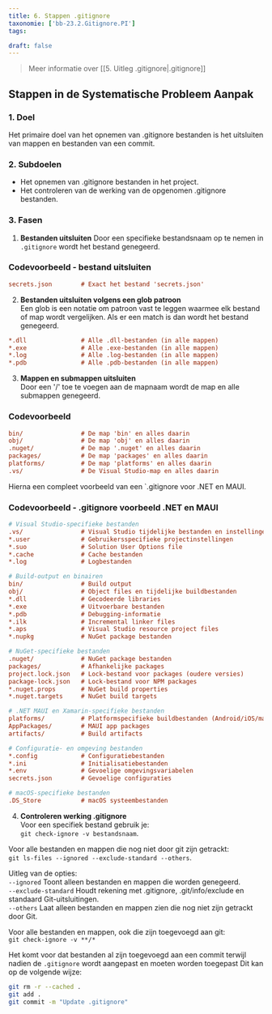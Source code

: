 ```yaml
---
title: 6. Stappen .gitignore
taxonomie: ['bb-23.2.Gitignore.PI']
tags:

draft: false 
---
```


> Meer informatie over [[5. Uitleg .gitignore|.gitignore]]

## Stappen in de Systematische Probleem Aanpak
### 1. Doel
Het primaire doel van het opnemen van .gitignore bestanden is het uitsluiten van mappen en bestanden van een commit.

### 2. Subdoelen
  - Het opnemen van .gitignore bestanden in het project.
  - Het controleren van de werking van de opgenomen .gitignore bestanden.

### 3. Fasen
1. **Bestanden uitsluiten**
Door een specifieke bestandsnaam op te nemen in `.gitignore` wordt het bestand genegeerd.

### Codevoorbeeld - bestand uitsluiten  
``` ini
secrets.json        # Exact het bestand 'secrets.json'
```

2. **Bestanden uitsluiten volgens een glob patroon**  
Een glob is een notatie om patroon vast te leggen waarmee elk bestand of map wordt vergelijken. Als er een match is dan wordt het bestand genegeerd.

``` ini
*.dll               # Alle .dll-bestanden (in alle mappen)
*.exe               # Alle .exe-bestanden (in alle mappen)
*.log               # Alle .log-bestanden (in alle mappen)
*.pdb               # Alle .pdb-bestanden (in alle mappen)
```

3. **Mappen en submappen uitsluiten**  
Door een '/' toe te voegen aan de mapnaam wordt de map en alle submappen genegeerd.

### Codevoorbeeld  
``` ini
bin/                # De map 'bin' en alles daarin
obj/                # De map 'obj' en alles daarin
.nuget/             # De map '.nuget' en alles daarin
packages/           # De map 'packages' en alles daarin
platforms/          # De map 'platforms' en alles daarin
.vs/                # De Visual Studio-map en alles daarin
```

Hierna een compleet voorbeeld van een `.gitignore voor .NET en MAUI.

### Codevoorbeeld - .gitignore voorbeeld .NET en MAUI
``` ini
# Visual Studio-specifieke bestanden
.vs/                # Visual Studio tijdelijke bestanden en instellingen
*.user              # Gebruikersspecifieke projectinstellingen
*.suo               # Solution User Options file
*.cache             # Cache bestanden
*.log               # Logbestanden

# Build-output en binairen
bin/                # Build output
obj/                # Object files en tijdelijke buildbestanden
*.dll               # Gecodeerde libraries
*.exe               # Uitvoerbare bestanden
*.pdb               # Debugging-informatie
*.ilk               # Incremental linker files
*.aps               # Visual Studio resource project files
*.nupkg             # NuGet package bestanden

# NuGet-specifieke bestanden
.nuget/             # NuGet package bestanden
packages/           # Afhankelijke packages
project.lock.json   # Lock-bestand voor packages (oudere versies)
package-lock.json   # Lock-bestand voor NPM packages
*.nuget.props       # NuGet build properties
*.nuget.targets     # NuGet build targets

# .NET MAUI en Xamarin-specifieke bestanden
platforms/          # Platformspecifieke buildbestanden (Android/iOS/macOS/Windows)
AppPackages/        # MAUI app packages
artifacts/          # Build artifacts

# Configuratie- en omgeving bestanden
*.config            # Configuratiebestanden
*.ini               # Initialisatiebestanden
*.env               # Gevoelige omgevingsvariabelen
secrets.json        # Gevoelige configuraties

# macOS-specifieke bestanden
.DS_Store           # macOS systeembestanden
```

4. **Controleren werking .gitignore**    
Voor een specifiek bestand gebruik je:  
`git check-ignore -v bestandsnaam`. 

Voor alle bestanden en mappen die nog niet door git zijn getrackt:  
`git ls-files --ignored --exclude-standard --others`.  

Uitleg van de opties:  
`--ignored` Toont alleen bestanden en mappen die worden genegeerd.  
`--exclude-standard` Houdt rekening met .gitignore, .git/info/exclude en standaard Git-uitsluitingen.  
`--others` Laat alleen bestanden en mappen zien die nog niet zijn getrackt door Git.

Voor alle bestanden en mappen, ook die zijn toegevoegd aan git:  
`git check-ignore -v **/*` 

Het komt voor dat bestanden al zijn toegevoegd aan een commit terwijl nadien de `.gitignore` wordt aangepast en moeten worden toegepast Dit kan op de volgende wijze:  
``` bash
git rm -r --cached .
git add .
git commit -m "Update .gitignore"
```
